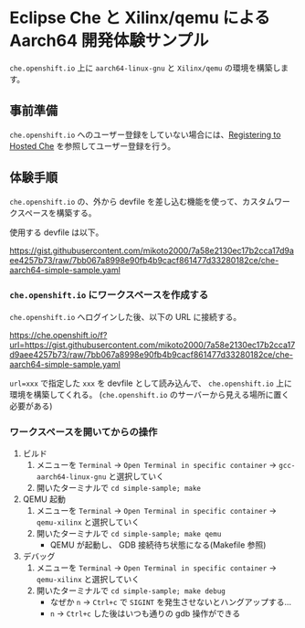 # Eclipse Che と Xilinx/qemu による Aarch64 開発体験サンプル

`che.openshift.io` 上に `aarch64-linux-gnu` と `Xilinx/qemu` の環境を構築します。

## 事前準備

`che.openshift.io` へのユーザー登録をしていない場合には、[Registering to Hosted Che](https://www.eclipse.org/che/docs/che-7/hosted-che/#registering-to-hosted-che_hosted-che) を参照してユーザー登録を行う。

## 体験手順

`che.openshift.io` の、外から devfile を差し込む機能を使って、カスタムワークスペースを構築する。

使用する devfile は以下。

https://gist.githubusercontent.com/mikoto2000/7a58e2130ec17b2cca17d9aee4257b73/raw/7bb067a8998e90fb4b9cacf861477d33280182ce/che-aarch64-simple-sample.yaml

### `che.openshift.io` にワークスペースを作成する

`che.openshift.io` へログインした後、以下の URL に接続する。

https://che.openshift.io/f?url=https://gist.githubusercontent.com/mikoto2000/7a58e2130ec17b2cca17d9aee4257b73/raw/7bb067a8998e90fb4b9cacf861477d33280182ce/che-aarch64-simple-sample.yaml

`url=xxx` で指定した `xxx` を devfile として読み込んで、 `che.openshift.io` 上に環境を構築してくれる。
(`che.openshift.io` のサーバーから見える場所に置く必要がある)


### ワークスペースを開いてからの操作

1. ビルド
    1. メニューを `Terminal` -> `Open Terminal in specific container` -> `gcc-aarch64-linux-gnu` と選択していく
    2. 開いたターミナルで `cd simple-sample; make`
2. QEMU 起動
    1. メニューを `Terminal` -> `Open Terminal in specific container` -> `qemu-xilinx` と選択していく
    2. 開いたターミナルで `cd simple-sample; make qemu`
        - QEMU が起動し、 GDB 接続待ち状態になる(Makefile 参照)
3. デバッグ
    1. メニューを `Terminal` -> `Open Terminal in specific container` -> `qemu-xilinx` と選択していく
    2. 開いたターミナルで `cd simple-sample; make debug`
       - なぜか `n` -> `Ctrl+c` で `SIGINT` を発生させないとハングアップする...
       - `n` -> `Ctrl+c` した後はいつも通りの gdb 操作ができる
       
       

